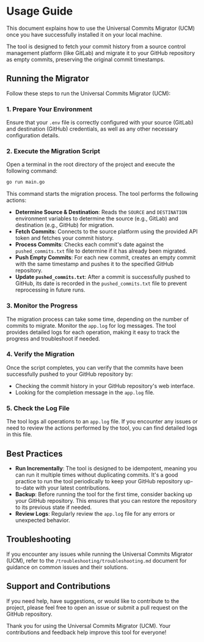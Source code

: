 # Usage Guide

This document explains how to use the Universal Commits Migrator (UCM) once you have successfully installed it on your local machine.

The tool is designed to fetch your commit history from a source control management platform (like GitLab) and migrate it to your GitHub repository as empty commits, preserving the original commit timestamps.

## Running the Migrator

Follow these steps to run the Universal Commits Migrator (UCM):

### 1. Prepare Your Environment

Ensure that your `.env` file is correctly configured with your source (GitLab) and destination (GitHub) credentials, as well as any other necessary configuration details.

### 2. Execute the Migration Script

Open a terminal in the root directory of the project and execute the following command:

```bash
go run main.go
```

This command starts the migration process. The tool performs the following actions:

- **Determine Source & Destination**: Reads the `SOURCE` and `DESTINATION` environment variables to determine the source (e.g., GitLab) and destination (e.g., GitHub) for migration.
- **Fetch Commits**: Connects to the source platform using the provided API token and fetches your commit history.
- **Process Commits**: Checks each commit's date against the `pushed_commits.txt` file to determine if it has already been migrated.
- **Push Empty Commits**: For each new commit, creates an empty commit with the same timestamp and pushes it to the specified GitHub repository.
- **Update `pushed_commits.txt`**: After a commit is successfully pushed to GitHub, its date is recorded in the `pushed_commits.txt` file to prevent reprocessing in future runs.

### 3. Monitor the Progress

The migration process can take some time, depending on the number of commits to migrate. Monitor the `app.log` for log messages. The tool provides detailed logs for each operation, making it easy to track the progress and troubleshoot if needed.

### 4. Verify the Migration

Once the script completes, you can verify that the commits have been successfully pushed to your GitHub repository by:

- Checking the commit history in your GitHub repository's web interface.
- Looking for the completion message in the `app.log` file.

### 5. Check the Log File

The tool logs all operations to an `app.log` file. If you encounter any issues or need to review the actions performed by the tool, you can find detailed logs in this file.

## Best Practices

- **Run Incrementally**: The tool is designed to be idempotent, meaning you can run it multiple times without duplicating commits. It's a good practice to run the tool periodically to keep your GitHub repository up-to-date with your latest contributions.
- **Backup**: Before running the tool for the first time, consider backing up your GitHub repository. This ensures that you can restore the repository to its previous state if needed.
- **Review Logs**: Regularly review the `app.log` file for any errors or unexpected behavior.

## Troubleshooting

If you encounter any issues while running the Universal Commits Migrator (UCM), refer to the `/troubleshooting/troubleshooting.md` document for guidance on common issues and their solutions.

## Support and Contributions

If you need help, have suggestions, or would like to contribute to the project, please feel free to open an issue or submit a pull request on the GitHub repository.

Thank you for using the Universal Commits Migrator (UCM). Your contributions and feedback help improve this tool for everyone!